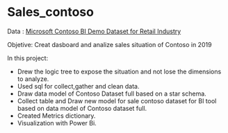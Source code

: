 # Sales_contoso
Data : [Microsoft Contoso BI Demo Dataset for Retail Industry](https://www.microsoft.com/en-us/download/details.aspx?id=18279)

Objetive: Creat dasboard and analize sales situation of Contoso in 2019 

 In this project:
- Drew the logic tree to expose the situation and not lose the dimensions to analyze.
- Used sql for collect,gather and clean data.
- Draw data model of Contoso Dataset full based on a star schema.
- Collect table and Draw new model for sale contoso dataset for BI tool based on data model of Contoso dataset full.
- Created Metrics dictionary.
- Visualization with Power Bi.

